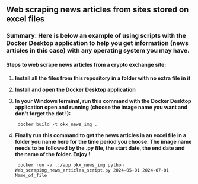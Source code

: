 ## Web scraping news articles from sites stored on excel files

### Summary: Here is below an example of using scripts with the Docker Desktop application to help you get information (news articles in this case) with any operating system you may have.

#### Steps to web scrape news articles from a crypto exchange site:

1. **Install all the files from this repository in a folder with no extra file in it**

2. **Install and open the Docker Desktop application**

3. **In your Windows terminal, run this command with the Docker Desktop application open and running (choose the image name you want and don't forget the dot !):**

        docker build -t okx_news_img .

4. **Finally run this command to get the news articles in an excel file in a folder you name here for the time period you choose. The image name needs to be followed by the .py file, the start date, the end date and the name of the folder. Enjoy !**

        docker run -v .:/app okx_news_img python Web_scraping_news_articles_script.py 2024-05-01 2024-07-01 Name_of_file
